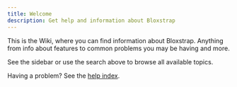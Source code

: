 ```yaml
---
title: Welcome
description: Get help and information about Bloxstrap
---
```


This is the Wiki, where you can find information about Bloxstrap. Anything from info about features to common problems you may be having and more.

See the sidebar or use the search above to browse all available topics.

Having a problem? See the [help index](/wiki/help/).